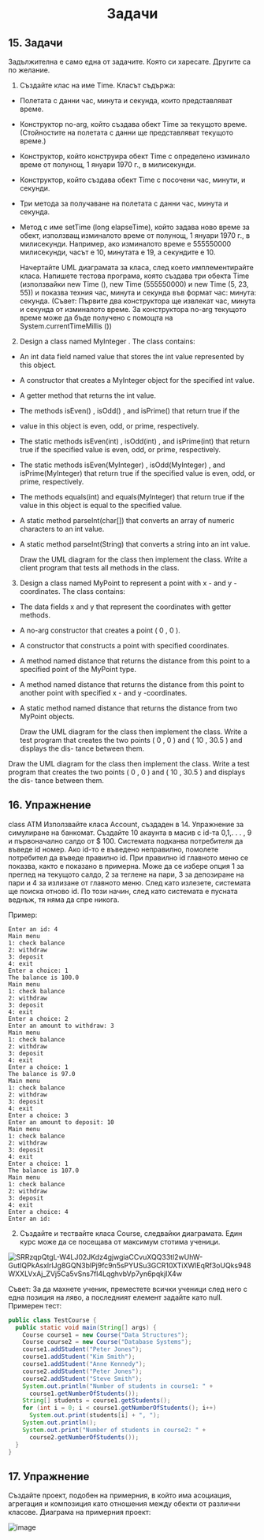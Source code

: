 <h1 align="center">Задачи</h1>

## 15. Задачи

Задължителна е само една от задачите. Която си харесате. Другите са по желание.
1. Създайте клас на име Time. Класът съдържа:
- Полетата с данни час, минута и секунда, които представляват време.
- Конструктор no-arg, който създава обект Time за текущото време. (Стойностите на полетата с данни ще представляват текущото време.)
- Конструктор, който конструира обект Time с определено изминало време
от полунощ, 1 януари 1970 г., в милисекунди.
- Конструктор, който създава обект Time с посочени час, минути,
и секунди.
- Три метода за получаване на полетата с данни час, минута и секунда.
- Метод с име setTime (long elapseTime), който задава ново време за
обект, използващ изминалото време от полунощ, 1 януари 1970 г., в милисекунди. Например, ако изминалото време е 555550000 милисекунди, часът е 10, минутата е 19, а секундите е 10.

  Начертайте UML диаграмата за класа, след което имплементирайте класа. Напишете тестова програма, която създава три обекта Time (използвайки new Time (), new Time (555550000) и new Time (5, 23, 55)) и показва техния час,
  минута и секунда във формат час: минута: секунда.
  (Съвет: Първите два конструктора ще извлекат час, минута и секунда
  от изминалото време. За конструктора no-arg текущото време може да бъде
  получено с помощта на System.currentTimeMillis ())

2. Design a class named MyInteger . The class contains:
- An int data field named value that stores the int value represented by
this object.
- A constructor that creates a MyInteger object for the specified int value.
- A getter method that returns the int value.
- The methods isEven() , isOdd() , and isPrime() that return true if the
- value in this object is even, odd, or prime, respectively.
- The static methods isEven(int) , isOdd(int) , and isPrime(int) that
return true if the specified value is even, odd, or prime, respectively.
- The static methods isEven(MyInteger) , isOdd(MyInteger) , and
isPrime(MyInteger) that return true if the specified value is even, odd,
or prime, respectively.
- The methods equals(int) and equals(MyInteger) that return true if
the value in this object is equal to the specified value.
- A static method parseInt(char[]) that converts an array of numeric
characters to an int value.
- A static method parseInt(String) that converts a string into an int value.

  Draw the UML diagram for the class then implement the class. Write a client
  program that tests all methods in the class.

3. Design a class named MyPoint to represent a point with x - and y -coordinates. The class contains:
- The data fields x and y that represent the coordinates with getter methods.
- A no-arg constructor that creates a point ( 0 , 0 ).
- A constructor that constructs a point with specified coordinates.
- A method named distance that returns the distance from this point to a
specified point of the MyPoint type.
- A method named distance that returns the distance from this point to
another point with specified x - and y -coordinates.
- A static method named distance that returns the distance from two MyPoint
objects.

  Draw the UML diagram for the class then implement the class. Write a test
  program that creates the two points ( 0 , 0 ) and ( 10 , 30.5 ) and displays the dis-
  tance between them.


Draw the UML diagram for the class then implement the class. Write a test
program that creates the two points ( 0 , 0 ) and ( 10 , 30.5 ) and displays the dis-
tance between them.


## 16. Упражнение

class АТМ 
Използвайте класа Account, създаден в 14. Упражнение за симулиране на банкомат. Създайте 10 акаунта в масив с id-та  0,1,. . . , 9
и първоначално салдо от $ 100. Системата подканва потребителя да въведе id номер. Ако id-то е въведено неправилно, помолете потребител
да въведе правилно id. При правилно id главното меню се показва, както е показано в примернa. Може да се избере опция 1 за преглед на текущото салдо,
2 за теглене на пари, 3 за депозиране на пари и 4 за излизане от главното меню. След като излезете, системата ще поиска отново id. По този начин,
след като системата е пусната веднъж, тя няма да спре никога.

Пример: 

```
Enter an id: 4
Main menu
1: check balance
2: withdraw
3: deposit
4: exit
Enter a choice: 1
The balance is 100.0
Main menu
1: check balance
2: withdraw
3: deposit
4: exit
Enter a choice: 2
Enter an amount to withdraw: 3
Main menu
1: check balance
2: withdraw
3: deposit
4: exit
Enter a choice: 1
The balance is 97.0
Main menu
1: check balance
2: withdraw
3: deposit
4: exit
Enter a choice: 3
Enter an amount to deposit: 10
Main menu
1: check balance
2: withdraw
3: deposit
4: exit
Enter a choice: 1
The balance is 107.0
Main menu
1: check balance
2: withdraw
3: deposit
4: exit
Enter a choice: 4
Enter an id:
```

2. Създайте и тествайте класа Course, следвайки диаграмата. Един курс може да се посещава от максимум стотима ученици.

![SRRzqpQtgL-W4LJ02JKdz4gjwgiaCCvuXQQ33tl2wUhW-GutIQPkAsxlrlJg8GQN3blPj9fc9n5sPYUSu3GCR10XTiXWlEqRf3oUQks948WXXLVxAj_ZVj5Ca5vSns7fl4LqghvbVp7yn6pqkjIX4w](https://github.com/rayagrigorova/java-exercises/assets/72023155/fffbbfef-f8d6-4b83-9c03-2f27f6034345)

Съвет: За да махнете ученик, преместете всички ученици след него с една позиция на ляво, а последният елемент задайте като null.
Примерен тест:

```java
public class TestCourse {
  public static void main(String[] args) {
    Course course1 = new Course("Data Structures");
    Course course2 = new Course("Database Systems");
    course1.addStudent("Peter Jones");
    course1.addStudent("Kim Smith");
    course1.addStudent("Anne Kennedy");
    course2.addStudent("Peter Jones");
    course2.addStudent("Steve Smith");
    System.out.println("Number of students in course1: " +
      course1.getNumberOfStudents());
    String[] students = course1.getStudents();
    for (int i = 0; i < course1.getNumberOfStudents(); i++)
      System.out.print(students[i] + ", ");
    System.out.println();
    System.out.print("Number of students in course2: " +
      course2.getNumberOfStudents());
  }
}
```

## 17. Упражнение

Създайте проект, подобен на примерния, в който има асоциация, агрегация и композиция като отношения между обекти от различни класове.
Диаграма на примерния проект: 

![image](https://github.com/rayagrigorova/java-exercises/assets/72023155/565c837f-5327-46e7-a194-c24ca88774f6)



